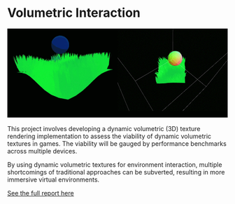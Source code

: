 # **Volumetric Interaction**

![Image](Images/VI-combined.gif)

This project involves developing a dynamic volumetric (3D) texture rendering implementation to
assess the viability of dynamic volumetric textures in games. The viability will be gauged by
performance benchmarks across multiple devices.

By using dynamic volumetric textures for environment interaction, multiple shortcomings of
traditional approaches can be subverted, resulting in more immersive virtual environments.

[See the full report here](Volumetric%20Interaction%20-%20Report.pdf)